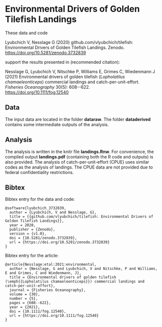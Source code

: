 # Environmental Drivers of Golden Tilefish Landings

These data and code 

Lyubchich V, Nesslage G (2020) github.com/vlyubchich/tilefish: Environmental Drivers of Golden Tilefish Landings. Zenodo.  
https://doi.org/10.5281/zenodo.3732839

support the results presented in (recommended citation):

Nesslage G, Lyubchich V, Nitschke P, Williams E, Grimes C, Wiedenmann J (2021)
Environmental drivers of golden tilefish (*Lopholatilus chamaeleonticeps*) commercial landings and catch-per-unit-effort.
*Fisheries Oceanography* 30(5): 608--622.  
https://doi.org/10.1111/fog.12540


## Data

The input data are located in the folder **dataraw**. 
The folder **dataderived** contains some intermediate outputs of the analysis.


## Analysis

The analysis is written in the knitr file **landings.Rnw**. 
For convenience, the compiled output **landings.pdf** (containing both the R code and outputs) is also provided. 
The analysis of catch-per-unit-effort (CPUE) uses similar codes as the analysis of landings. 
The CPUE data are not provided due to federal confidentiality restrictions.


## Bibtex

Bibtex entry for the data and code:

```
@software{lyubchich_3732839,
  author = {Lyubchich, V and Nesslage, G},
  title = {{github.com/vlyubchich/tilefish: Environmental Drivers of Golden Tilefish Landings}},
  year = 2020,
  publisher = {Zenodo},
  version = {v1.0},
  doi = {10.5281/zenodo.3732839},
  url = {https://doi.org/10.5281/zenodo.3732839}
}
```

Bibtex entry for the article:

```
@article{Nesslage:etal:2021:environmental,
  author = {Nesslage, G and Lyubchich, V and Nitschke, P and Williams, E and Grimes, C and Wiedenmann, J},
  title = {Environmental drivers of golden tilefish (\emph{{Lopholatilus chamaeleonticeps}}) commercial landings and catch-per-unit-effort},
  journal = {Fisheries Oceanography},
  volume = {30},
  number = {5},
  pages = {608--622},
  year = {2021},
  doi = {10.1111/fog.12540},
  url = {https://doi.org/10.1111/fog.12540}
}
```
